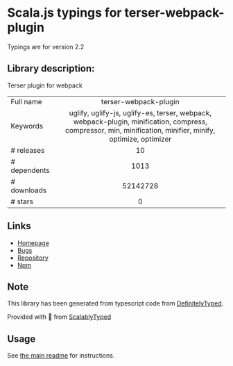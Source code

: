 
# Scala.js typings for terser-webpack-plugin

Typings are for version 2.2

## Library description:
Terser plugin for webpack

|                    |                 |
| ------------------ | :-------------: |
| Full name          | terser-webpack-plugin |
| Keywords           | uglify, uglify-js, uglify-es, terser, webpack, webpack-plugin, minification, compress, compressor, min, minification, minifier, minify, optimize, optimizer |
| # releases         | 10 |
| # dependents       | 1013 |
| # downloads        | 52142728 |
| # stars            | 0 |

## Links
- [Homepage](https://github.com/webpack-contrib/terser-webpack-plugin)
- [Bugs](https://github.com/webpack-contrib/terser-webpack-plugin/issues)
- [Repository](https://github.com/webpack-contrib/terser-webpack-plugin)
- [Npm](https://www.npmjs.com/package/terser-webpack-plugin)
    


## Note
This library has been generated from typescript code from [DefinitelyTyped](https://definitelytyped.org).

Provided with :purple_heart: from [ScalablyTyped](https://github.com/oyvindberg/ScalablyTyped)

## Usage
See [the main readme](../../readme.md) for instructions.


